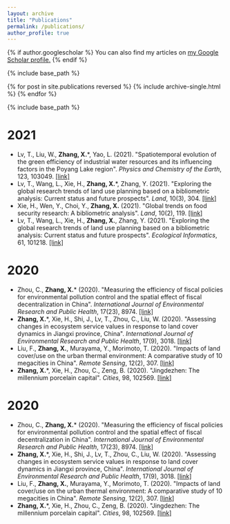 ```yaml
---
layout: archive
title: "Publications"
permalink: /publications/
author_profile: true
---
```


{% if author.googlescholar %}
  You can also find my articles on <u><a href="{{author.googlescholar}}">my Google Scholar profile</a>.</u>
{% endif %}

{% include base_path %}

{% for post in site.publications reversed %}
  {% include archive-single.html %}
{% endfor %}

{% include base_path %}

2021
====
* Lv, T., Liu, W., **Zhang, X.***, Yao, L. (2021). "Spatiotemporal evolution of the green efficiency of industrial water resources and its influencing factors in the Poyang Lake region". _Physics and Chemistry of the Earth_, 123, 103049. [[link]](https://www.sciencedirect.com/science/article/pii/S1474706521000929)
* Lv, T., Wang, L., Xie, H., **Zhang, X.***, Zhang, Y. (2021). "Exploring the global research trends of land use planning based on a bibliometric analysis: Current status and future prospects". _Land_, 10(3), 304. [[link]](https://www.mdpi.com/2073-445X/10/3/304)
* Xie, H., Wen, Y., Choi, Y., **Zhang, X.** (2021). "Global trends on food security research: A bibliometric analysis". _Land_, 10(2), 119. [[link]](https://www.mdpi.com/2073-445X/10/2/119)
* Lv, T., Wang, L., Xie, H., **Zhang, X.**, Zhang, Y. (2021). "Exploring the global research trends of land use planning based on a bibliometric analysis: Current status and future prospects". _Ecological Informatics_, 61, 101218. [[link]](https://www.sciencedirect.com/science/article/abs/pii/S1574954121000091)

2020
====
* Zhou, C., **Zhang, X.*** (2020). "Measuring the efficiency of fiscal policies for environmental pollution control and the spatial effect of fiscal decentralization in China". _International Journal of Environmental Research and Public Health_, 17(23), 8974. [[link]](https://www.mdpi.com/1660-4601/17/23/8974)
* **Zhang, X.***, Xie, H., Shi, J., Lv, T., Zhou, C., Liu, W. (2020). "Assessing changes in ecosystem service values in response to land cover dynamics in Jiangxi province, China". _International Journal of Environmental Research and Public Health_, 17(9), 3018. [[link]](https://doi.org/10.3390/ijerph17093018)
* Liu, F., **Zhang, X.**, Murayama, Y., Morimoto, T. (2020). "Impacts of land cover/use on the urban thermal environment: A comparative study of 10 megacities in China". _Remote Sensing_, 12(2), 307. [[link]](https://doi.org/10.3390/rs12020307)
* **Zhang, X.***, Xie, H., Zhou, C., Zeng, B. (2020). "Jingdezhen: The millennium porcelain capital". _Cities_, 98, 102569. [[link]](https://www.sciencedirect.com/science/article/abs/pii/S0264275119309916)

2020
==
* Zhou, C., **Zhang, X.*** (2020). "Measuring the efficiency of fiscal policies for environmental pollution control and the spatial effect of fiscal decentralization in China". _International Journal of Environmental Research and Public Health_, 17(23), 8974. [[link]](https://www.mdpi.com/1660-4601/17/23/8974)
* **Zhang, X.***, Xie, H., Shi, J., Lv, T., Zhou, C., Liu, W. (2020). "Assessing changes in ecosystem service values in response to land cover dynamics in Jiangxi province, China". _International Journal of Environmental Research and Public Health_, 17(9), 3018. [[link]](https://doi.org/10.3390/ijerph17093018)
* Liu, F., **Zhang, X.**, Murayama, Y., Morimoto, T. (2020). "Impacts of land cover/use on the urban thermal environment: A comparative study of 10 megacities in China". _Remote Sensing_, 12(2), 307. [[link]](https://doi.org/10.3390/rs12020307)
* **Zhang, X.***, Xie, H., Zhou, C., Zeng, B. (2020). "Jingdezhen: The millennium porcelain capital". _Cities_, 98, 102569. [[link]](https://www.sciencedirect.com/science/article/abs/pii/S0264275119309916)
